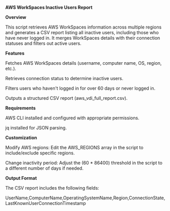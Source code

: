 **AWS WorkSpaces Inactive Users Report**

**Overview**

This script retrieves AWS WorkSpaces information across multiple regions and generates a CSV report listing all inactive users, including those who have never logged in. It merges WorkSpaces details with their connection statuses and filters out active users.

**Features**

Fetches AWS WorkSpaces details (username, computer name, OS, region, etc.).

Retrieves connection status to determine inactive users.

Filters users who haven't logged in for over 60 days or never logged in.

Outputs a structured CSV report (aws_vdi_full_report.csv).

**Requirements**

AWS CLI installed and configured with appropriate permissions.

jq installed for JSON parsing.

**Customization**

Modify AWS regions: Edit the AWS_REGIONS array in the script to include/exclude specific regions.

Change inactivity period: Adjust the (60 * 86400) threshold in the script to a different number of days if needed.

**Output Format**

The CSV report includes the following fields:

UserName,ComputerName,OperatingSystemName,Region,ConnectionState,LastKnownUserConnectionTimestamp


